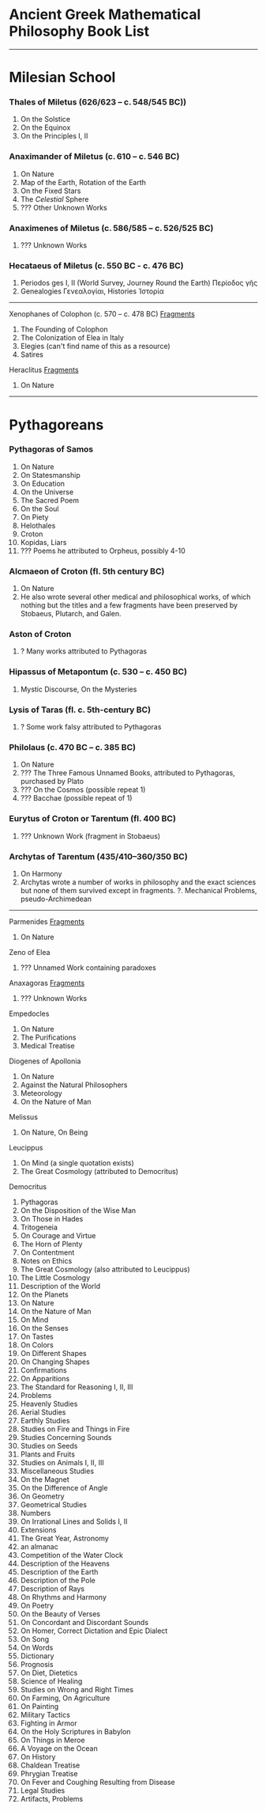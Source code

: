 # Ancient Greek Mathematical Philosophy Book List

---

# Milesian School

### Thales of Miletus (626/623 – c. 548/545 BC))
1. On the Solstice
2. On the Equinox
3. On the Principles I, II

### Anaximander of Miletus (c. 610 – c. 546 BC)
1. On Nature
2. Map of the Earth, Rotation of the Earth 
3. On the Fixed Stars
4. The *Celestial* Sphere
5. ??? Other Unknown Works

### Anaximenes of Miletus (c. 586/585 – c. 526/525 BC)
1. ??? Unknown Works

### Hecataeus of Miletus (c. 550 BC - c. 476 BC)
1. Periodos ges I, II (World Survey, Journey Round the Earth) Περίοδος γῆς
2. Genealogies Γενεαλογίαι, Histories Ἱστορία

---

Xenophanes of Colophon (c. 570 – c. 478 BC) [Fragments](https://en.wikisource.org/wiki/Fragments_of_Xenophanes)
1. The Founding of Colophon
2. The Colonization of Elea in Italy
3. Elegies (can't find name of this as a resource)
4. Satires

Heraclitus [Fragments](https://en.wikisource.org/wiki/Fragments_of_Heraclitus)
1. On Nature

---

# Pythagoreans

### Pythagoras of Samos
1. On Nature
2. On Statesmanship
3. On Education
4. On the Universe
5. The Sacred Poem
6. On the Soul
7. On Piety
8. Helothales
9. Croton
10. Kopidas, Liars
11. ??? Poems he attributed to Orpheus, possibly 4-10

### Alcmaeon of Croton (fl. 5th century BC)
1. On Nature
2. He also wrote several other medical and philosophical works, of which nothing but the titles and a few fragments have been preserved by Stobaeus, Plutarch, and Galen.

### Aston of Croton
1. ? Many works attributed to Pythagoras

### Hipassus of Metapontum (c. 530 – c. 450 BC)
1. Mystic Discourse, On the Mysteries
### Lysis of Taras (fl. c. 5th-century BC)
1. ? Some work falsy attributed to Pythagoras

### Philolaus (c. 470 BC – c. 385 BC)
1. On Nature
2. ??? The Three Famous Unnamed Books, attributed to Pythagoras, purchased by Plato
3. ??? On the Cosmos (possible repeat 1)
4. ??? Bacchae (possible repeat of 1)

### Eurytus of Croton or Tarentum (fl. 400 BC)
1. ??? Unknown Work (fragment in Stobaeus)

### Archytas of Tarentum (435/410–360/350 BC)
1. On Harmony
2. Archytas wrote a number of works in philosophy and the exact sciences but none of them survived except in fragments.
?. Mechanical Problems, pseudo-Archimedean

---

Parmenides [Fragments](https://en.wikisource.org/wiki/Fragments_of_Parmenides)
1. On Nature

Zeno of Elea
1. ??? Unnamed Work containing paradoxes

Anaxagoras [Fragments](https://en.wikisource.org/wiki/Fragments_of_Anaxagoras)
1. ??? Unknown Works

Empedocles
1. On Nature
2. The Purifications
3. Medical Treatise

Diogenes of Apollonia
1. On Nature
2. Against the Natural Philosophers
3. Meteorology
4. On the Nature of Man

Melissus
1. On Nature, On Being


Leucippus
1. On Mind (a single quotation exists)
2. The Great Cosmology (attributed to Democritus)

Democritus
1. Pythagoras
2. On the Disposition of the Wise Man
3. On Those in Hades
4. Tritogeneia
5. On Courage and Virtue
6. The Horn of Plenty
7. On Contentment
8. Notes on Ethics
9. The Great Cosmology (also attributed to Leucippus)
10. The Little Cosmology
11. Description of the World
12. On the Planets
13. On Nature
14. On the Nature of Man
15. On Mind
16. On the Senses
17. On Tastes
18. On Colors
19. On Different Shapes
20. On Changing Shapes
21. Confirmations
22. On Apparitions
23. The Standard for Reasoning I, II, III
24. Problems
25. Heavenly Studies
26. Aerial Studies
27. Earthly Studies
28. Studies on Fire and Things in Fire
29. Studies Concerning Sounds
30. Studies on Seeds
31. Plants and Fruits
32. Studies on Animals I, II, III
33. Miscellaneous Studies
34. On the Magnet
35. On the Difference of Angle
36. On Geometry
37. Geometrical Studies
38. Numbers
39. On Irrational Lines and Solids I, II
40. Extensions
41. The Great Year, Astronomy
42. an almanac
43. Competition of the Water Clock
44. Description of the Heavens
45. Description of the Earth
46. Description of the Pole
47. Description of Rays
48. On Rhythms and Harmony
49. On Poetry
50. On the Beauty of Verses
51. On Concordant and Discordant Sounds
52. On Homer, Correct Dictation and Epic Dialect
53. On Song
54. On Words
55. Dictionary
56. Prognosis
57. On Diet, Dietetics
58. Science of Healing
59. Studies on Wrong and Right Times
60. On Farming, On Agriculture
61. On Painting
62. Military Tactics
63. Fighting in Armor
64. On the Holy Scriptures in Babylon
65. On Things in Meroe
66. A Voyage on the Ocean
67. On History
68. Chaldean Treatise
69. Phrygian Treatise
70. On Fever and Coughing Resulting from Disease
71. Legal Studies
72. Artifacts, Problems




